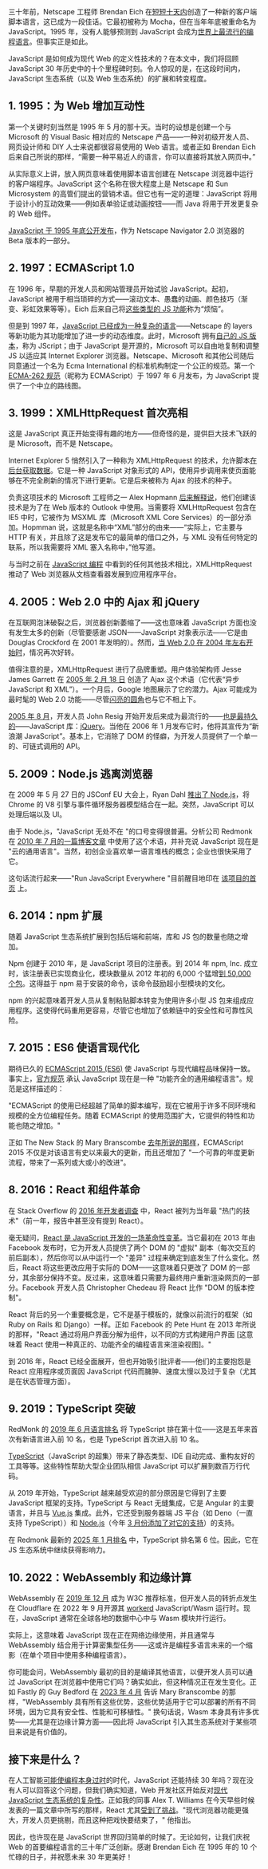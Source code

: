 三十年前，Netscape 工程师 Brendan Eich 在[短短十天内](https://thenewstack.io/brendan-eich-on-creating-javascript-in-10-days-and-what-hed-do-differently-today/)创造了一种新的客户端脚本语言，这已成为一段佳话。它最初被称为 Mocha，但在当年年底被重命名为 JavaScript。1995 年，没有人能够预测到 JavaScript 会成为[世界上最流行的编程语言](https://survey.stackoverflow.co/2024/technology#most-popular-technologies)。但事实正是如此。

JavaScript 是如何成为现代 Web 的定义性技术的？在本文中，我们将回顾 JavaScript 30 年历史中的十个里程碑时刻。令人惊叹的是，在这段时间内，JavaScript 生态系统（以及 Web 生态系统）的扩展和转变程度。

## **1. 1995：为 Web 增加互动性**

第一个关键时刻当然是 1995 年 5 月的那十天。当时的设想是创建一个与 Microsoft 的 Visual Basic 相对应的 Netscape 产品——一种对初级开发人员、网页设计师和 DIY 人士来说都很容易使用的 Web 语言。或者正如 Brendan Eich 后来自己所说的那样，“需要一种平易近人的语言，你可以直接将其放入网页中。”

从实际意义上讲，放入网页意味着使用脚本语言创建在 Netscape 浏览器中运行的客户端程序。JavaScript 这个名称在很大程度上是 Netscape 和 Sun Microsystem 的高管们提出的营销术语。但它也有一定的道理：JavaScript 将用于设计小的互动效果——例如表单验证或动画按钮——而 Java 将用于开发更复杂的 Web 组件。

[JavaScript 于 1995 年底公开发布](https://cybercultural.com/p/1995-the-birth-of-javascript/)，作为 Netscape Navigator 2.0 浏览器的 Beta 版本的一部分。

## **2. 1997：ECMAScript 1.0**

在 1996 年，早期的开发人员和网站管理员开始试验 JavaScript。起初，JavaScript 被用于相当琐碎的方式——滚动文本、愚蠢的动画、颜色技巧（渐变、彩虹效果等等）。Eich 后来自己将[这些类型的 JS 功能](https://cybercultural.com/p/1996-javascript-annoyances-and-meeting-the-dom/)称为“烦恼”。

但是到 1997 年，[JavaScript 已经成为一种复杂的语言](https://cybercultural.com/p/1997-javascript-apps-dynamic-web/)——Netscape 的 layers 等新功能为其功能增加了进一步的动态维度。此时，Microsoft 拥有[自己的 JS 版本](https://cybercultural.com/p/1996-microsoft-activates-the-internet-with-activex-jscript/)，称为 JScript；由于 JavaScript 是开源的，Microsoft 可以自由地复制和调整 JS 以适应其 Internet Explorer 浏览器。Netscape、Microsoft 和其他公司随后同意通过一个名为 Ecma International 的标准机构制定一个公正的规范。第一个 [ECMA-262 规范](https://ecma-international.org/wp-content/uploads/ECMA-262_1st_edition_june_1997.pdf)（昵称为 ECMAScript）于 1997 年 6 月发布，为 JavaScript 提供了一个中立的路线图。

## **3. 1999：XMLHttpRequest 首次亮相**

这是 JavaScript 真正开始变得有趣的地方——但奇怪的是，提供巨大技术飞跃的是 Microsoft，而不是 Netscape。

Internet Explorer 5 悄然引入了一种称为 XMLHttpRequest 的技术，允许脚本[在后台获取数据](https://medium.com/@mohamedtayee3/make-an-http-request-in-javascript-with-xmlhttprequest-xhr-e08f8c79a9d1)。它是一种 JavaScript 对象形式的 API，使用异步调用来使页面能够在不完全刷新的情况下进行更新。它是后来被称为 Ajax 的技术的种子。

负责这项技术的 Microsoft 工程师之一 Alex Hopmann [后来解释说](https://web.archive.org/web/20090130092236/http://www.alexhopmann.com/xmlhttp.htm)，他们创建该技术是为了在 Web 版本的 Outlook 中使用。当需要将 XMLHttpRequest 包含在 IE5 中时，它被作为 MSXML 库（Microsoft XML Core Services）的一部分添加。Hopmman 说，这就是名称中“XML”部分的由来——“实际上，它主要与 HTTP 有关，并且除了这是发布它的最简单的借口之外，与 XML 没有任何特定的联系，所以我需要将 XML 塞入名称中，”他写道。

与当时之前在 [JavaScript 编程](https://thenewstack.io/javascript/ "JavaScript programming") 中看到的任何其他技术相比，XMLHttpRequest 推动了 Web 浏览器从文档查看器发展到应用程序平台。

## **4. 2005：Web 2.0 中的 Ajax 和 jQuery**

在互联网泡沫破裂之后，浏览器创新萎缩了——这也意味着 JavaScript 方面也没有发生太多的创新（尽管要感谢 JSON——JavaScript 对象表示法——它是由 Douglas Crockford 在 2001 年发明的）。然而，[当 Web 2.0 在 2004 年左右开始时](https://cybercultural.com/p/003-the-first-web-20-conference-2004/)，情况再次好转。

值得注意的是，XMLHttpRequest 进行了品牌重塑。用户体验架构师 Jesse James Garrett 在 [2005 年 2 月 18 日](https://designftw.mit.edu/lectures/apis/ajax_adaptive_path.pdf) 创造了 Ajax 这个术语（它代表“异步 JavaScript 和 XML”）。一个月后，Google 地图展示了它的潜力。Ajax 可能成为最时髦的 Web 2.0 功能——尽管[闪亮的圆角](https://jonathannicol.com/blog/2006/10/21/the-visual-design-of-web-20/)也与它不相上下。

[2005 年 8 月](https://www.slideshare.net/slideshow/history-of-jquery/151586#4)，开发人员 John Resig 开始开发后来成为最流行的——[也是最持久的](https://thenewstack.io/why-outdated-jquery-is-still-the-dominant-javascript-library/)——JavaScript 库：[jQuery](https://en.wikipedia.org/wiki/JQuery)。当他在 2006 年 1 月发布它时，他将其宣传为“新浪潮 JavaScript”。基本上，它消除了 DOM 的怪癖，为开发人员提供了一个单一的、可链式调用的 API。

## **5. 2009：Node.js 逃离浏览器**

在 2009 年 5 月 27 日的 JSConf EU 大会上，Ryan Dahl [推出了 Node.js](https://www.youtube.com/watch?v=ztspvPYybIY)，将 Chrome 的 V8 引擎与事件循环服务器模型结合在一起。突然，JavaScript 可以处理后端以及 UI。

由于 Node.js，"JavaScript 无处不在 "的口号变得很普遍。分析公司 Redmonk 在 [2010 年 7 月的一篇博客文章](https://redmonk.com/cote/2010/07/29/makeall007/) 中使用了这个术语，并补充说 JavaScript 现在是 "云的通用语言"。当然，初创企业喜欢单一语言堆栈的概念；企业也很快采用了它。

这句话流行起来——"Run JavaScript Everywhere "目前醒目地印在 [该项目的首页](https://nodejs.org/en) 上。

## **6. 2014：npm 扩展**

随着 JavaScript 生态系统扩展到包括后端和前端，库和 JS 包的数量也随之增加。

Npm 创建于 2010 年，是 JavaScript 项目的注册表。到 2014 年 npm, Inc. 成立时，该注册表已实现商业化，模块数量从 2012 年初的 6,000 个猛增[到 50,000 个包](https://blog.npmjs.org/post/156076312840/search-update.html)。这得益于 npm 易于安装的命令，该命令鼓励超小型模块的文化。

npm 的兴起意味着开发人员从复制粘贴脚本转变为使用许多小型 JS 包来组成应用程序。这使得代码重用更容易，尽管它也增加了依赖链中的安全性和可靠性风险。

## **7. 2015：ES6 使语言现代化**

期待已久的 [ECMAScript 2015 (ES6)](https://ecma-international.org/wp-content/uploads/ECMA-262_6th_edition_june_2015.pdf) 使 JavaScript 与现代编程品味保持一致。事实上，[官方规范](https://262.ecma-international.org/6.0/index.html#sec-scope) 承认 JavaScript 现在是一种 "功能齐全的通用编程语言"。规范是这样描述的：

"ECMAScript 的使用已经超越了简单的脚本编写，现在它被用于许多不同环境和规模的全方位编程任务。随着 ECMAScript 的使用范围扩大，它提供的特性和功能也随之增加。"

正如 The New Stack 的 Mary Branscombe [去年所说的那样](https://thenewstack.io/inside-ecmascript-javascript-standard-gets-an-extra-stage/)，ECMAScript 2015 不仅是对该语言有史以来最大的更新，而且还增加了 "一个可靠的年度更新流程，带来了一系列或大或小的改进"。

## **8. 2016：React 和组件革命**

在 Stack Overflow 的 [2016 年开发者调查](https://survey.stackoverflow.co/2016) 中，React 被列为当年最 "热门的技术"（前一年，报告中甚至没有提到 React）。

毫无疑问，[React 是 JavaScript 开发的一场革命性变革](https://thenewstack.io/after-a-decade-of-react-is-frontend-a-post-react-world-now/)。当它最初在 2013 年由 Facebook 发布时，它为开发人员提供了两个 DOM 的 "虚拟" 副本（每次交互的前后副本），然后你可以从中运行一个 "差异" 过程来确定到底发生了什么变化。然后，React 将这些更改应用于实际的 DOM——这意味着只更改了 DOM 的一部分，其余部分保持不变。反过来，这意味着只需要为最终用户重新渲染网页的一部分。Facebook 开发人员 Christopher Chedeau 将 React 比作 "DOM 的版本控制"。

React 背后的另一个重要概念是，它不是基于模板的，就像以前流行的框架（如 Ruby on Rails 和 Django）一样。正如 Facebook 的 Pete Hunt 在 2013 年所说的那样，"React 通过将用户界面分解为组件，以不同的方式构建用户界面 [这意味着 React 使用一种真正的、功能齐全的编程语言来渲染视图]。"

到 2016 年，React 已经全面展开，但也开始吸引批评者——他们的主要抱怨是 React 应用程序或页面因 JavaScript 代码而臃肿、速度太慢以及过于复杂（尤其是在状态管理方面）。

## **9. 2019：TypeScript 突破**

RedMonk 的 [2019 年 6 月语言排名](https://redmonk.com/sogrady/2019/07/18/language-rankings-6-19/) 将 TypeScript 排在第十位——这是五年来首次有新语言进入前 10 名，也是 TypeScript 首次进入前 10 名。

[TypeScript](https://thenewstack.io/what-is-typescript/)（JavaScript 的超集）带来了静态类型、IDE 自动完成、重构友好的工具等等。这些特性帮助大型企业团队相信 JavaScript 可以扩展到数百万行代码。

从 2019 年开始，TypeScript 越来越受欢迎的部分原因是它得到了主要 JavaScript 框架的支持。TypeScript 与 React 无缝集成，它是 Angular 的主要语言，并且与 [Vue.js](http://vue.js) 集成。此外，它还受到服务器端 JS 平台（如 Deno（一直支持 TypeScript））和 [Node.js](http://node.js)（今年 [3 月份添加了对它的支持](https://thenewstack.io/denos-response-to-nodes-recent-support-for-typescript/)）的支持。

在 Redmonk 最新的 [2025 年 1 月排名](https://redmonk.com/sogrady/2025/06/18/language-rankings-1-25/) 中，TypeScript 排名第 6 位。因此，它在 JS 生态系统中继续获得影响力。

## **10. 2022：WebAssembly 和边缘计算**

WebAssembly 在 [2019 年 12 月](https://www.w3.org/2019/12/pressrelease-wasm-rec.html.en) 成为 W3C 推荐标准，但开发人员的转折点发生在 Cloudflare 在 2022 年 9 月开源其 [workerd](https://blog.cloudflare.com/workerd-open-source-workers-runtime/) JavaScript/Wasm 运行时。现在，JavaScript 通常在全球各地的数据中心中与 Wasm 模块并行运行。

实际上，这意味着 JavaScript 现在正在网络边缘使用，并且通常与 WebAssembly 结合用于计算密集型任务——这或许是编程多语言未来的一个缩影（在单个项目中使用多种编程语言）。

你可能会问，WebAssembly 最初的目的是编译其他语言，以便开发人员可以通过 JavaScript 在浏览器中使用它们吗？确实如此，但这种情况正在发生变化。正如 Fastly 的 Guy Bedford 在 [2023 年 4 月](https://thenewstack.io/webassembly/will-javascript-become-the-most-popular-webassembly-language/) 告诉 Mary Branscombe 的那样，"WebAssembly 具有所有这些优势，这些优势适用于它可以部署的所有不同环境，因为它具有安全性、性能和可移植性。" 换句话说，Wasm 本身具有许多优势——尤其是在边缘计算方面——因此将 JavaScript 引入其生态系统对于某些项目来说是有价值的。

## **接下来是什么？**

在人工智能[可能使编程本身过时](https://thenewstack.io/coding-sucks-anyway-matt-welsh-on-the-end-of-programming/)的时代，JavaScript 还能持续 30 年吗？现在没有人可以回答这个问题，但我们确实知道，Web 开发社区开始反对[现代 JavaScript 生态系统的复杂性](https://thenewstack.io/developers-rail-against-javascript-merchants-of-complexity/)。正如我的同事 Alex T. Williams 在今天早些时候发表的一篇文章中所写的那样，React 尤其[受到了挑战](https://thenewstack.io/why-react-is-no-longer-the-undisputed-champion-of-javascript/)。"现代浏览器功能更强大，开发人员更挑剔，而且这种把戏快要结束了，" 他指出。

因此，也许现在是 JavaScript 世界回归简单的时候了。无论如何，让我们庆祝 Web 的首要编程语言的三十年广泛创新。感谢 Brendan Eich 在 1995 年的 10 个忙碌的日子，并祝愿未来 30 年更美好！